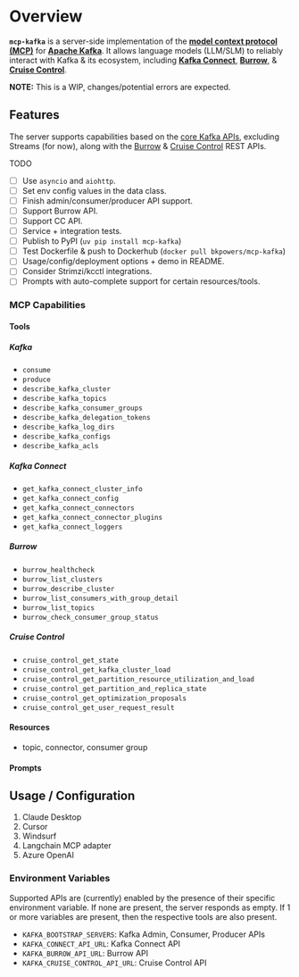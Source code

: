 # Overview

**`mcp-kafka`** is a server-side implementation of the **[model context protocol (MCP)](https://spec.modelcontextprotocol.io/specification/2024-11-05/)** for **[Apache Kafka](https://github.com/apache/kafka)**. It allows language models (LLM/SLM) to reliably interact with Kafka & its ecosystem, including **[Kafka Connect](https://github.com/apache/kafka/tree/trunk/connect)**, **[Burrow](https://github.com/linkedin/Burrow)**, & **[Cruise Control](https://github.com/linkedin/cruise-control)**.

**NOTE:** This is a WIP, changes/potential errors are expected.

## Features

The server supports capabilities based on the [core Kafka APIs](https://kafka.apache.org/documentation/#api), excluding Streams (for now), along with the [Burrow](https://github.com/linkedin/Burrow/wiki/HTTP-Endpoint) & [Cruise Control](https://github.com/linkedin/cruise-control/wiki/rest-apis) REST APIs.

TODO
- [ ] Use `asyncio` and `aiohttp`.
- [ ] Set env config values in the data class.
- [ ] Finish admin/consumer/producer API support.
- [ ] Support Burrow API.
- [ ] Support CC API.
- [ ] Service + integration tests.
- [ ] Publish to PyPI (`uv pip install mcp-kafka`)
- [ ] Test Dockerfile & push to Dockerhub (`docker pull bkpowers/mcp-kafka`)
- [ ] Usage/config/deployment options + demo in README.
- [ ] Consider Strimzi/kcctl integrations.
- [ ] Prompts with auto-complete support for certain resources/tools.

### MCP Capabilities

#### Tools

##### Kafka
- `consume`
- `produce`
- `describe_kafka_cluster`
- `describe_kafka_topics`
- `describe_kafka_consumer_groups`
- `describe_kafka_delegation_tokens`
- `describe_kafka_log_dirs`
- `describe_kafka_configs`
- `describe_kafka_acls`

##### Kafka Connect
- `get_kafka_connect_cluster_info`
- `get_kafka_connect_config`
- `get_kafka_connect_connectors`
- `get_kafka_connect_connector_plugins`
- `get_kafka_connect_loggers`

##### Burrow
- `burrow_healthcheck`
- `burrow_list_clusters`
- `burrow_describe_cluster`
- `burrow_list_consumers_with_group_detail`
- `burrow_list_topics`
- `burrow_check_consumer_group_status`

##### Cruise Control
- `cruise_control_get_state`
- `cruise_control_get_kafka_cluster_load`
- `cruise_control_get_partition_resource_utilization_and_load`
- `cruise_control_get_partition_and_replica_state`
- `cruise_control_get_optimization_proposals`
- `cruise_control_get_user_request_result`

#### Resources

- topic, connector, consumer group

#### Prompts

## Usage / Configuration

1. Claude Desktop
2. Cursor
3. Windsurf
4. Langchain MCP adapter
5. Azure OpenAI

### Environment Variables

Supported APIs are (currently) enabled by the presence of their specific environment variable. If none are present, the server responds as empty. If 1 or more variables are present, then the respective tools are also present.

* `KAFKA_BOOTSTRAP_SERVERS`: Kafka Admin, Consumer, Producer APIs
* `KAFKA_CONNECT_API_URL`: Kafka Connect API
* `KAFKA_BURROW_API_URL`: Burrow API
* `KAFKA_CRUISE_CONTROL_API_URL`: Cruise Control API

